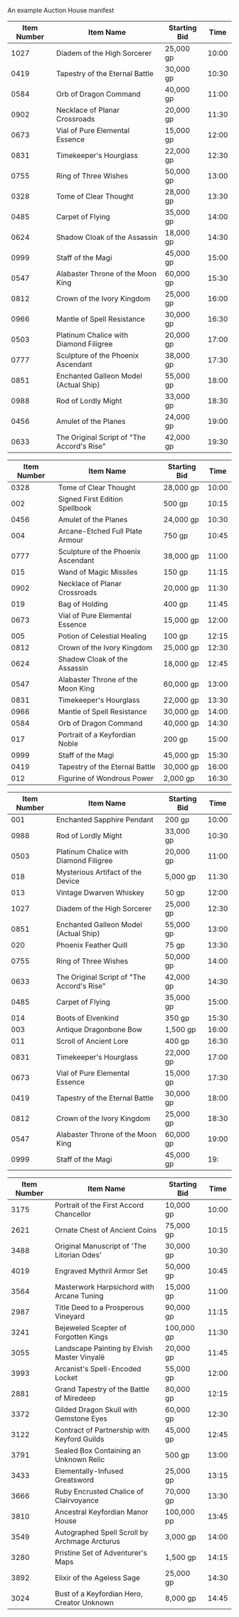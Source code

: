 An example Auction House manifest

|Item Number|Item Name|Starting Bid|Time|
|---|---|---|---|
|1027|Diadem of the High Sorcerer|25,000 gp|10:00|
|0419|Tapestry of the Eternal Battle|30,000 gp|10:30|
|0584|Orb of Dragon Command|40,000 gp|11:00|
|0902|Necklace of Planar Crossroads|20,000 gp|11:30|
|0673|Vial of Pure Elemental Essence|15,000 gp|12:00|
|0831|Timekeeper's Hourglass|22,000 gp|12:30|
|0755|Ring of Three Wishes|50,000 gp|13:00|
|0328|Tome of Clear Thought|28,000 gp|13:30|
|0485|Carpet of Flying|35,000 gp|14:00|
|0624|Shadow Cloak of the Assassin|18,000 gp|14:30|
|0999|Staff of the Magi|45,000 gp|15:00|
|0547|Alabaster Throne of the Moon King|60,000 gp|15:30|
|0812|Crown of the Ivory Kingdom|25,000 gp|16:00|
|0966|Mantle of Spell Resistance|30,000 gp|16:30|
|0503|Platinum Chalice with Diamond Filigree|20,000 gp|17:00|
|0777|Sculpture of the Phoenix Ascendant|38,000 gp|17:30|
|0851|Enchanted Galleon Model (Actual Ship)|55,000 gp|18:00|
|0988|Rod of Lordly Might|33,000 gp|18:30|
|0456|Amulet of the Planes|24,000 gp|19:00|
|0633|The Original Script of "The Accord's Rise"|42,000 gp|19:30|

|Item Number|Item Name|Starting Bid|Time|
|---|---|---|---|
|0328|Tome of Clear Thought|28,000 gp|10:00|
|002|Signed First Edition Spellbook|500 gp|10:15|
|0456|Amulet of the Planes|24,000 gp|10:30|
|004|Arcane-Etched Full Plate Armour|750 gp|10:45|
|0777|Sculpture of the Phoenix Ascendant|38,000 gp|11:00|
|015|Wand of Magic Missiles|150 gp|11:15|
|0902|Necklace of Planar Crossroads|20,000 gp|11:30|
|019|Bag of Holding|400 gp|11:45|
|0673|Vial of Pure Elemental Essence|15,000 gp|12:00|
|005|Potion of Celestial Healing|100 gp|12:15|
|0812|Crown of the Ivory Kingdom|25,000 gp|12:30|
|0624|Shadow Cloak of the Assassin|18,000 gp|12:45|
|0547|Alabaster Throne of the Moon King|60,000 gp|13:00|
|0831|Timekeeper's Hourglass|22,000 gp|13:30|
|0966|Mantle of Spell Resistance|30,000 gp|14:00|
|0584|Orb of Dragon Command|40,000 gp|14:30|
|017|Portrait of a Keyfordian Noble|200 gp|15:00|
|0999|Staff of the Magi|45,000 gp|15:30|
|0419|Tapestry of the Eternal Battle|30,000 gp|16:00|
|012|Figurine of Wondrous Power|2,000 gp|16:30|


| Item Number | Item Name                                  | Starting Bid | Time  |
| ----------- | ------------------------------------------ | ------------ | ----- |
| 001         | Enchanted Sapphire Pendant                 | 200 gp       | 10:00 |
| 0988        | Rod of Lordly Might                        | 33,000 gp    | 10:30 |
| 0503        | Platinum Chalice with Diamond Filigree     | 20,000 gp    | 11:00 |
| 018         | Mysterious Artifact of the Device          | 5,000 gp     | 11:30 |
| 013         | Vintage Dwarven Whiskey                    | 50 gp        | 12:00 |
| 1027        | Diadem of the High Sorcerer                | 25,000 gp    | 12:30 |
| 0851        | Enchanted Galleon Model (Actual Ship)      | 55,000 gp    | 13:00 |
| 020         | Phoenix Feather Quill                      | 75 gp        | 13:30 |
| 0755        | Ring of Three Wishes                       | 50,000 gp    | 14:00 |
| 0633        | The Original Script of "The Accord's Rise" | 42,000 gp    | 14:30 |
| 0485        | Carpet of Flying                           | 35,000 gp    | 15:00 |
| 014         | Boots of Elvenkind                         | 350 gp       | 15:30 |
| 003         | Antique Dragonbone Bow                     | 1,500 gp     | 16:00 |
| 011         | Scroll of Ancient Lore                     | 400 gp       | 16:30 |
| 0831        | Timekeeper's Hourglass                     | 22,000 gp    | 17:00 |
| 0673        | Vial of Pure Elemental Essence             | 15,000 gp    | 17:30 |
| 0419        | Tapestry of the Eternal Battle             | 30,000 gp    | 18:00 |
| 0812        | Crown of the Ivory Kingdom                 | 25,000 gp    | 18:30 |
| 0547        | Alabaster Throne of the Moon King          | 60,000 gp    | 19:00 |
| 0999        | Staff of the Magi                          | 45,000 gp    | 19:   |


|Item Number|Item Name|Starting Bid|Time|
|---|---|---|---|
|3175|Portrait of the First Accord Chancellor|10,000 gp|10:00|
|2621|Ornate Chest of Ancient Coins|75,000 gp|10:15|
|3488|Original Manuscript of 'The Litorian Odes'|30,000 gp|10:30|
|4019|Engraved Mythril Armor Set|50,000 gp|10:45|
|3564|Masterwork Harpsichord with Arcane Tuning|15,000 gp|11:00|
|2987|Title Deed to a Prosperous Vineyard|90,000 gp|11:15|
|3241|Bejeweled Scepter of Forgotten Kings|100,000 gp|11:30|
|3055|Landscape Painting by Elvish Master Vinyalë|20,000 gp|11:45|
|3993|Arcanist's Spell-Encoded Locket|55,000 gp|12:00|
|2881|Grand Tapestry of the Battle of Miredeep|80,000 gp|12:15|
|3372|Gilded Dragon Skull with Gemstone Eyes|60,000 gp|12:30|
|3122|Contract of Partnership with Keyford Guilds|45,000 gp|12:45|
|3791|Sealed Box Containing an Unknown Relic|500 gp|13:00|
|3433|Elementally-Infused Greatsword|25,000 gp|13:15|
|3666|Ruby Encrusted Chalice of Clairvoyance|70,000 gp|13:30|
|3810|Ancestral Keyfordian Manor House|100,000 pp|13:45|
|3549|Autographed Spell Scroll by Archmage Arcturus|3,000 gp|14:00|
|3280|Pristine Set of Adventurer's Maps|1,500 gp|14:15|
|3892|Elixir of the Ageless Sage|25,000 gp|14:30|
|3024|Bust of a Keyfordian Hero, Creator Unknown|8,000 gp|14:45|